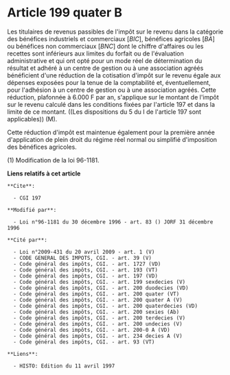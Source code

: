 # Article 199 quater B

Les titulaires de revenus passibles de l'impôt sur le revenu dans la catégorie des bénéfices industriels et commerciaux
[*BIC*], bénéfices agricoles [*BA*] ou bénéfices non commerciaux [*BNC*] dont le chiffre d'affaires ou les recettes sont
inférieurs aux limites du forfait ou de l'évaluation administrative et qui ont opté pour un mode réel de détermination du
résultat et adhéré à un centre de gestion ou à une association agréés bénéficient d'une réduction de la cotisation d'impôt
sur le revenu égale aux dépenses exposées pour la tenue de la comptabilité et, éventuellement, pour l'adhésion à un centre de
gestion ou à une association agréés. Cette réduction, plafonnée à 6.000 F par an, s'applique sur le montant de l'impôt sur le
revenu calculé dans les conditions fixées par l'article 197 et dans la limite de ce montant. ((Les dispositions du 5 du I de
l'article 197 sont applicables)) (M).

Cette réduction d'impôt est maintenue également pour la première année d'application de plein droit du régime réel normal ou
simplifié d'imposition des bénéfices agricoles.

(1) Modification de la loi 96-1181.

**Liens relatifs à cet article**

	**Cite**:

	  - CGI 197

	**Modifié par**:

	  - Loi n°96-1181 du 30 décembre 1996 - art. 83 () JORF 31 décembre 1996

	**Cité par**:

	  - Loi n°2009-431 du 20 avril 2009 - art. 1 (V)
	  - CODE GENERAL DES IMPOTS, CGI. - art. 39 (V)
	  - Code général des impôts, CGI. - art. 1727 (VD)
	  - Code général des impôts, CGI. - art. 193 (VT)
	  - Code général des impôts, CGI. - art. 197 (VD)
	  - Code général des impôts, CGI. - art. 199 sexdecies (V)
	  - Code général des impôts, CGI. - art. 200 duodecies (VD)
	  - Code général des impôts, CGI. - art. 200 quater (VT)
	  - Code général des impôts, CGI. - art. 200 quater A (V)
	  - Code général des impôts, CGI. - art. 200 quaterdecies (VD)
	  - Code général des impôts, CGI. - art. 200 sexies (Ab)
	  - Code général des impôts, CGI. - art. 200 terdecies (V)
	  - Code général des impôts, CGI. - art. 200 undecies (V)
	  - Code général des impôts, CGI. - art. 200-0 A (VD)
	  - Code général des impôts, CGI. - art. 234 decies A (V)
	  - Code général des impôts, CGI. - art. 93 (VT)

	**Liens**:

	  - HISTO: Edition du 11 avril 1997
